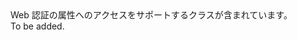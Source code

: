 <Namespace Name="Microsoft.IdentityModel.Clients.ActiveDirectory.Internal">
  <Docs>
    <summary>Web 認証の属性へのアクセスをサポートするクラスが含まれています。</summary> 
    <remarks>To be added.</remarks>
  </Docs>
</Namespace>
